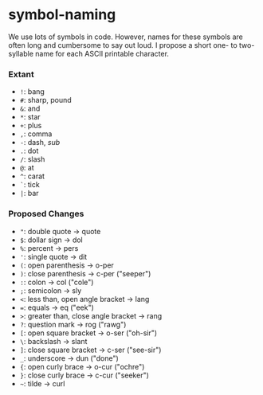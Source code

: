 # symbol-naming

We use lots of symbols in code. However, names for these symbols are often long and cumbersome to say out loud. I propose a short one- to two-syllable name for each ASCII printable character.

### Extant

- `!`: bang
- `#`: sharp, pound
- `&`: and
- `*`: star
- `+`: plus
- `,`: comma
- `-`: dash, *sub*
- `.`: dot
- `/`: slash
- `@`: at
- `^`: carat
- `` ` ``: tick
- `|`: bar

### Proposed Changes

- `"`: double quote → quote
- `$`: dollar sign → dol
- `%`: percent → pers
- `'`: single quote → dit
- `(`: open parenthesis → o-per
- `)`: close parenthesis → c-per ("seeper")
- `:`: colon → col ("cole")
- `;`: semicolon → sly
- `<`: less than, open angle bracket → lang
- `=`: equals → eq ("eek")
- `>`: greater than, close angle bracket → rang
- `?`: question mark → rog ("rawg")
- `[`: open square bracket → o-ser ("oh-sir")
- `\`: backslash → slant
- `]`: close square bracket → c-ser ("see-sir")
- `_`: underscore → dun ("done")
- `{`: open curly brace → o-cur ("ochre")
- `}`: close curly brace → c-cur ("seeker")
- `~`: tilde → curl
